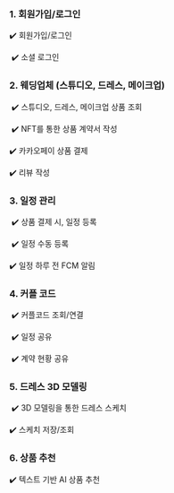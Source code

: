 
### 1. 회원가입/로그인

✔️ 회원가입/로그인

​ ✔️ 소셜 로그인

### 2. 웨딩업체 (스튜디오, 드레스, 메이크업)

​ ✔️ 스튜디오, 드레스, 메이크업 상품 조회

​ ✔️ NFT를 통한 상품 계약서 작성

 ✔️ 카카오페이 상품 결제

 ✔️ 리뷰 작성

### 3. 일정 관리

​ ✔️ 상품 결제 시, 일정 등록

​ ✔️ 일정 수동 등록

 ✔️ 일정 하루 전 FCM 알림

### 4. 커플 코드

​ ✔️ 커플코드 조회/연결

​ ✔️ 일정 공유

​ ✔️ 계약 현황 공유

### 5. 드레스 3D 모델링

​ ✔️ 3D 모델링을 통한 드레스 스케치
 
 ✔️ 스케치 저장/조회

### 6. 상품 추천

 ✔️ 텍스트 기반 AI 상품 추천



